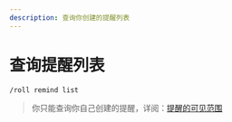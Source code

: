```yaml
---
description: 查询你创建的提醒列表
---
```


# 查询提醒列表

```
/roll remind list
```

> 你只能查询你自己创建的提醒，详阅：[提醒的可见范围](overview.md#ti-xing-de-ke-jian-fan-wei)
